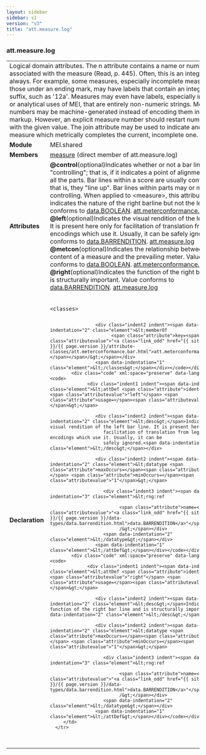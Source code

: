 ```yaml
---
layout: sidebar
sidebar: s1
version: "v3"
title: "att.measure.log"
---
```

<div class="classSpec att">
   <h3 id="att.measure.log">att.measure.log</h3>
   <table class="wovenodd">
      <tr>
         <td colspan="2" class="wovenodd-col2">Logical domain attributes. The n attribute contains a name or number associated with
            the
            measure (Read, p. 445). Often, this is an integer, but not always. For example, some
            measures, especially incomplete measures or those under an ending mark, may have labels
            that
            contain an integer plus a suffix, such as '12a'. Measures may even have labels, especially
            in editorial or analytical uses of MEI, that are entirely non-numeric strings. Measure
            numbers may be machine-generated instead of encoding them in the markup. However,
            an
            explicit measure number should restart numbering with the given value. The join attribute
            may be used to indicate another measure which metrically completes the current, incomplete
            one.
         </td>
      </tr>
      <tr>
         <td class="wovenodd-col1"><strong>Module</strong></td>
         <td class="wovenodd-col2">MEI.shared</td>
      </tr>
      <tr>
         <td class="wovenodd-col1"><strong>Members</strong></td>
         <td class="wovenodd-col2">
            <div class="parent">
               <div><a class="link_odd_elementSpec" href="{{ site.baseurl }}/{{ page.version }}/elements/measure.html">measure</a> (direct member of att.measure.log)
               </div>
            </div>
         </td>
      </tr>
      <tr>
         <td class="wovenodd-col1"><strong>Attributes</strong></td>
         <td class="wovenodd-col2">
            <div class="attributeDef"><span class="attribute"><strong>@control</strong></span><span class="attributeUsage">(optional)</span><span class="attributeDesc">Indicates whether or not a bar line is "controlling"; that is, if it indicates a
                  point of alignment across all the parts. Bar lines within a score are usually
                  controlling; that is, they "line up". Bar lines within parts may or may not be
                  controlling. When applied to &lt;measure&gt;, this attribute indicates the nature of the
                  right barline but not the left.</span>
               Value conforms to <a class="link_odd_classSpec" href="{{ site.baseurl }}/{{ page.version }}/data-types/data.boolean.html">data.BOOLEAN</a>.
               <span class="attributeClasses"><a class="link_odd" href="{{ site.baseurl }}/{{ page.version }}/attribute-classes/att.meterconformance.bar.html">att.meterconformance.bar</a></span></div>
            <div class="attributeDef"><span class="attribute"><strong>@left</strong></span><span class="attributeUsage">(optional)</span><span class="attributeDesc">Indicates the visual rendition of the left bar line. It is present here only for
                  facilitation of translation from legacy encodings which use it. Usually, it can be
                  safely ignored.</span>
               Value conforms to <a class="link_odd_classSpec" href="{{ site.baseurl }}/{{ page.version }}/data-types/data.barrendition.html">data.BARRENDITION</a>.
               <span class="attributeClasses"><a class="link_odd" href="{{ site.baseurl }}/{{ page.version }}/attribute-classes/att.measure.log.html">att.measure.log</a></span></div>
            <div class="attributeDef"><span class="attribute"><strong>@metcon</strong></span><span class="attributeUsage">(optional)</span><span class="attributeDesc">Indicates the relationship between the content of a measure and the prevailing
                  meter.</span>
               Value conforms to <a class="link_odd_classSpec" href="{{ site.baseurl }}/{{ page.version }}/data-types/data.boolean.html">data.BOOLEAN</a>.
               <span class="attributeClasses"><a class="link_odd" href="{{ site.baseurl }}/{{ page.version }}/attribute-classes/att.meterconformance.bar.html">att.meterconformance.bar</a></span></div>
            <div class="attributeDef"><span class="attribute"><strong>@right</strong></span><span class="attributeUsage">(optional)</span><span class="attributeDesc">Indicates the function of the right bar line and is structurally important.</span>
               Value conforms to <a class="link_odd_classSpec" href="{{ site.baseurl }}/{{ page.version }}/data-types/data.barrendition.html">data.BARRENDITION</a>.
               <span class="attributeClasses"><a class="link_odd" href="{{ site.baseurl }}/{{ page.version }}/attribute-classes/att.measure.log.html">att.measure.log</a></span></div>
         </td>
      </tr>
      <tr>
         <td class="wovenodd-col1"><strong>Declaration</strong></td>
         <td class="wovenodd-col2">
            <div class="code" xml:space="preserve" data-lang="ODD"><code>
                  <div class="indent1 indent"><span data-indentation="1" class="element">&lt;classes&gt;</span>
                     
                     <div class="indent2 indent"><span data-indentation="2" class="element">&lt;memberOf
                           <span class="attribute">key=<span class="attributevalue">"<a class="link_odd" href="{{ site.baseurl }}/{{ page.version }}/attribute-classes/att.meterconformance.bar.html">att.meterconformance.bar</a>"</span></span>/&gt;</span></div>
                     <span data-indentation="1" class="element">&lt;/classes&gt;</span></div></code></div>
            <div class="code" xml:space="preserve" data-lang="ODD"><code>
                  <div class="indent1 indent"><span data-indentation="1" class="element">&lt;attDef <span class="attribute">ident=</span><span class="attributevalue">"left"</span> <span class="attribute">usage=</span><span class="attributevalue">"opt"</span>&gt;</span>
                     
                     <div class="indent2 indent"><span data-indentation="2" class="element">&lt;desc&gt;</span>Indicates the visual rendition of the left bar line. It is present here only for
                        facilitation of translation from legacy encodings which use it. Usually, it can be
                        safely ignored.<span data-indentation="2" class="element">&lt;/desc&gt;</span></div>
                     
                     <div class="indent2 indent"><span data-indentation="2" class="element">&lt;datatype <span class="attribute">maxOccurs=</span><span class="attributevalue">"1"</span> <span class="attribute">minOccurs=</span><span class="attributevalue">"1"</span>&gt;</span>
                        
                        <div class="indent3 indent"><span data-indentation="3" class="element">&lt;rng:ref
                              
                              <span class="attribute">name=<span class="attributevalue">"<a class="link_odd" href="{{ site.baseurl }}/{{ page.version }}/data-types/data.barrendition.html">data.BARRENDITION</a>"</span></span>
                              /&gt;</span></div>
                        <span data-indentation="2" class="element">&lt;/datatype&gt;</span></div>
                     <span data-indentation="1" class="element">&lt;/attDef&gt;</span></div></code></div>
            <div class="code" xml:space="preserve" data-lang="ODD"><code>
                  <div class="indent1 indent"><span data-indentation="1" class="element">&lt;attDef <span class="attribute">ident=</span><span class="attributevalue">"right"</span> <span class="attribute">usage=</span><span class="attributevalue">"opt"</span>&gt;</span>
                     
                     <div class="indent2 indent"><span data-indentation="2" class="element">&lt;desc&gt;</span>Indicates the function of the right bar line and is structurally important.<span data-indentation="2" class="element">&lt;/desc&gt;</span></div>
                     
                     <div class="indent2 indent"><span data-indentation="2" class="element">&lt;datatype <span class="attribute">maxOccurs=</span><span class="attributevalue">"1"</span> <span class="attribute">minOccurs=</span><span class="attributevalue">"1"</span>&gt;</span>
                        
                        <div class="indent3 indent"><span data-indentation="3" class="element">&lt;rng:ref
                              
                              <span class="attribute">name=<span class="attributevalue">"<a class="link_odd" href="{{ site.baseurl }}/{{ page.version }}/data-types/data.barrendition.html">data.BARRENDITION</a>"</span></span>
                              /&gt;</span></div>
                        <span data-indentation="2" class="element">&lt;/datatype&gt;</span></div>
                     <span data-indentation="1" class="element">&lt;/attDef&gt;</span></div></code></div>
         </td>
      </tr>
   </table>
</div>